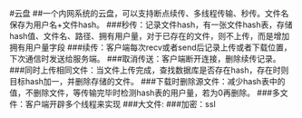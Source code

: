 #云盘
##一个内网系统的云盘，可以支持断点续传、多线程传输、秒传。文件名保存为用户名+文件hash。
###秒传：记录文件hash，有一张文件hash表，存储hash值、文件名、路径、拥有用户量，对于已存在的文件，则不上传，而是增加拥有用户量字段
###续传：客户端每次recv或者send后记录上传或者下载位置，下次通信时发送给服务端。
###取消传送：客户端断开连接，删除续传记录。
###同时上传相同文件：当文件上传完成，查找数据库是否存在hash，存在时则目标hash加一，并删除存储的文件。
###下载时删除源文件：减少hash表中的值，不删除文件，等传输完毕时检测hash表的用户量，若为0再删除。
###多文件：客户端开辟多个线程来实现
###大文件:
###加密：ssl
